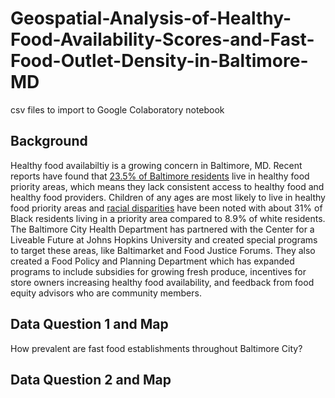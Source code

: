 # Geospatial-Analysis-of-Healthy-Food-Availability-Scores-and-Fast-Food-Outlet-Density-in-Baltimore-MD
csv files to import to Google Colaboratory notebook 
## Background 
Healthy food availabiltiy is a growing concern in Baltimore, MD. Recent reports have found that [23.5% of Baltimore residents](https://planning.baltimorecity.gov/sites/default/files/City%20Map%20Brief%20011218.pdf) live in healthy food priority areas, which means they lack consistent access to healthy food and healthy food providers. Children of any ages are most likely to live in healthy food priority areas and [racial disparities](https://planning.baltimorecity.gov/sites/default/files/City%20Map%20Brief%20011218.pdf) have been noted with about 31% of Black residents living in a priority area compared to 8.9% of white residents. The Baltimore City Health Department has partnered with the Center for a Liveable Future at Johns Hopkins University and created special programs to target these areas, like Baltimarket and Food Justice Forums. They also created a Food Policy and Planning Department which has expanded programs to include subsidies for growing fresh produce, incentives for store owners increasing healthy food availability, and feedback from food equity advisors who are community members. 


## Data Question 1 and Map
How prevalent are fast food establishments throughout Baltimore City? 

## Data Question 2 and Map 
